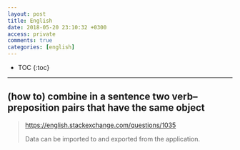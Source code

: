 ```yaml
---
layout: post
title: English
date: 2018-05-20 23:10:32 +0300
access: private
comments: true
categories: [english]
---
```


<!-- more -->

<!-- prettier-ignore -->
* TOC
{:toc}
<hr>

(how to) combine in a sentence two verb–preposition pairs that have the same object
-----------------------------------------------------------------------------------

> <https://english.stackexchange.com/questions/1035>
>
> Data can be imported to and exported from the application.
